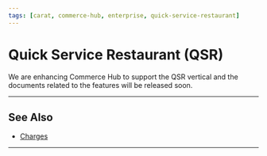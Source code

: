 ```yaml
---
tags: [carat, commerce-hub, enterprise, quick-service-restaurant]
---
```



# Quick Service Restaurant (QSR)

We are enhancing Commerce Hub to support the QSR vertical and the documents related to the features will be released soon.

---

## See Also
- [Charges](?path=docs/Resources/API-Documents/Payments/Charges.md)

---
